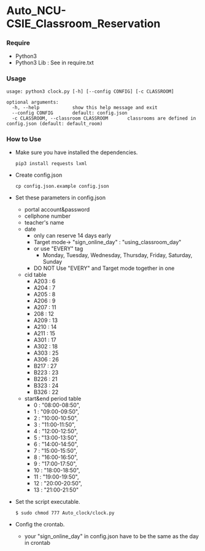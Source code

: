 # Auto_NCU-CSIE_Classroom_Reservation

### Require
* Python3
* Python3 Lib : See in require.txt

### Usage
```shell
usage: python3 clock.py [-h] [--config CONFIG] [-c CLASSROOM]

optional arguments:
  -h, --help            show this help message and exit
  --config CONFIG       default: config.json
  -c CLASSROOM, --classroom CLASSROOM       classrooms are defined in config.json (default: default_room)
``` 

### How to Use
* Make sure you have installed the dependencies.
    ```shell
    pip3 install requests lxml
    ```
* Create config.json
    ```shell
    cp config.json.example config.json
    ```
* Set these parameters in config.json
    * portal account&password
    * cellphone number
    * teacher's name
    * date
        * only can reserve 14 days early
        * Target mode-> "sign_online_day" : "using_classroom_day"
        * or use "EVERY" tag
            * Monday, Tuesday, Wednesday, Thursday, Friday, Saturday, Sunday
        * DO NOT Use "EVERY" and Target mode together in one
    * cid table
        * A203 : 6
        * A204 : 7
        * A205 : 8
        * A206 : 9
        * A207 : 11
        * 208 : 12
        * A209 : 13
        * A210 : 14
        * A211 : 15
        * A301 : 17
        * A302 : 18
        * A303 : 25
        * A306 : 26
        * B217 : 27
        * B223 : 23
        * B226 : 21
        * B323 : 24 
        * B326 : 22
    * start&end period table
        * 0 : "08:00-08:50",
        * 1 : "09:00-09:50",
        * 2 : "10:00-10:50",
        * 3 : "11:00-11:50",
        * 4 : "12:00-12:50",
        * 5 : "13:00-13:50",
        * 6 : "14:00-14:50",
        * 7 : "15:00-15:50",
        * 8 : "16:00-16:50",
        * 9 : "17:00-17:50",
        * 10 : "18:00-18:50",
        * 11 : "19:00-19:50",
        * 12 : "20:00-20:50",
        * 13 : "21:00-21:50"

* Set the script executable.
    ```shell
    $ sudo chmod 777 Auto_clock/clock.py
    ```

* Config the crontab.
    * your  "sign_online_day" in config.json have to be the same as the day in crontab



